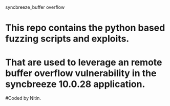 # 
syncbreeze_buffer overflow
# This repo contains the python based fuzzing scripts and exploits.
# That are used to leverage an remote buffer overflow vulnerability in the syncbreeze 10.0.28 application.
#Coded by Nitin.
